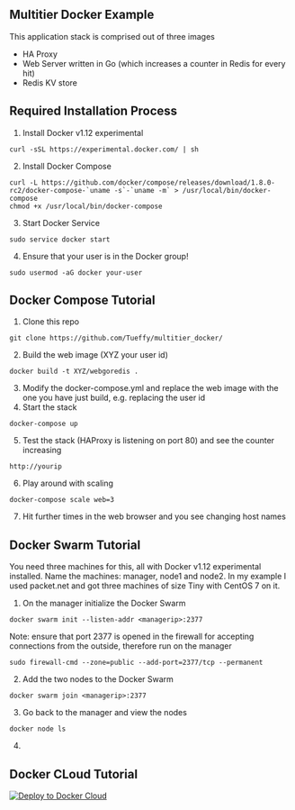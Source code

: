 Multitier Docker Example
------------
This application stack is comprised out of three images
* HA Proxy
* Web Server written in Go (which increases a counter in Redis for every hit)
* Redis KV store

Required Installation Process
------------
1. Install Docker v1.12 experimental
~~~
curl -sSL https://experimental.docker.com/ | sh
~~~
2. Install Docker Compose
~~~
curl -L https://github.com/docker/compose/releases/download/1.8.0-rc2/docker-compose-`uname -s`-`uname -m` > /usr/local/bin/docker-compose
chmod +x /usr/local/bin/docker-compose
~~~
3. Start Docker Service
~~~
sudo service docker start
~~~
4. Ensure that your user is in the Docker group!
~~~
sudo usermod -aG docker your-user
~~~

Docker Compose Tutorial
------------
1. Clone this repo
~~~
git clone https://github.com/Tueffy/multitier_docker/
~~~
2. Build the web image (XYZ your user id)
~~~
docker build -t XYZ/webgoredis .
~~~
3. Modify the docker-compose.yml and replace the web image with the one you have just build, e.g. replacing the user id
4. Start the stack
~~~
docker-compose up
~~~
5. Test the stack (HAProxy is listening on port 80) and see the counter increasing
~~~
http://yourip
~~~
6. Play around with scaling
~~~
docker-compose scale web=3
~~~
7. Hit further times in the web browser and you see changing host names

Docker Swarm Tutorial
------------
You need three machines for this, all with Docker v1.12 experimental installed. Name the machines: manager, node1 and node2. In my example I used packet.net and got three machines of size Tiny with CentOS 7 on it.

1. On the manager initialize the Docker Swarm
~~~
docker swarm init --listen-addr <managerip>:2377
~~~
Note: ensure that port 2377 is opened in the firewall for accepting connections from the outside, therefore run on the manager
~~~
sudo firewall-cmd --zone=public --add-port=2377/tcp --permanent
~~~
2. Add the two nodes to the Docker Swarm
~~~
docker swarm join <managerip>:2377
~~~
3. Go back to the manager and view the nodes
~~~
docker node ls
~~~
4. 

Docker CLoud Tutorial
------------

[![Deploy to Docker Cloud](https://files.cloud.docker.com/images/deploy-to-dockercloud.svg)](https://cloud.docker.com/stack/deploy/)

